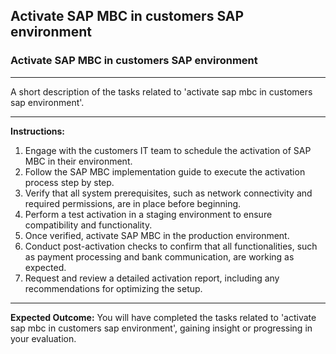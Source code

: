 ## Activate SAP MBC in customers SAP environment

### Activate SAP MBC in customers SAP environment

---
A short description of the tasks related to 'activate sap mbc in customers sap environment'.


---
**Instructions:**

1. Engage with the customers IT team to schedule the activation of SAP MBC in their environment.
2. Follow the SAP MBC implementation guide to execute the activation process step by step.
3. Verify that all system prerequisites, such as network connectivity and required permissions, are in place before beginning.
4. Perform a test activation in a staging environment to ensure compatibility and functionality.
5. Once verified, activate SAP MBC in the production environment.
6. Conduct post-activation checks to confirm that all functionalities, such as payment processing and bank communication, are working as expected.
7. Request and review a detailed activation report, including any recommendations for optimizing the setup.

---
**Expected Outcome:**
You will have completed the tasks related to 'activate sap mbc in customers sap environment', gaining insight or progressing in your evaluation.

